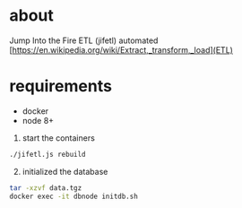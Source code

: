 # about 
Jump Into the Fire ETL (jifetl)
automated [https://en.wikipedia.org/wiki/Extract,_transform,_load](ETL)

# requirements
- docker
- node 8+

1. start the containers
```bash
./jifetl.js rebuild
```

2. initialized the database
```bash
tar -xzvf data.tgz
docker exec -it dbnode initdb.sh
```
